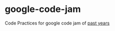 # google-code-jam

Code Practices for google code jam of [past
years](https://codingcompetitions.withgoogle.com/codejam/archive)

